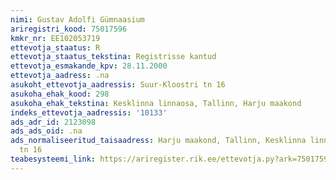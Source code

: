```yaml
---
nimi: Gustav Adolfi Gümnaasium
ariregistri_kood: 75017596
kmkr_nr: EE102053719
ettevotja_staatus: R
ettevotja_staatus_tekstina: Registrisse kantud
ettevotja_esmakande_kpv: 28.11.2000
ettevotja_aadress: .na
asukoht_ettevotja_aadressis: Suur-Kloostri tn 16
asukoha_ehak_kood: 298
asukoha_ehak_tekstina: Kesklinna linnaosa, Tallinn, Harju maakond
indeks_ettevotja_aadressis: '10133'
ads_adr_id: 2123098
ads_ads_oid: .na
ads_normaliseeritud_taisaadress: Harju maakond, Tallinn, Kesklinna linnaosa, Suur-Kloostri
  tn 16
teabesysteemi_link: https://ariregister.rik.ee/ettevotja.py?ark=75017596&ref=rekvisiidid
---
```

